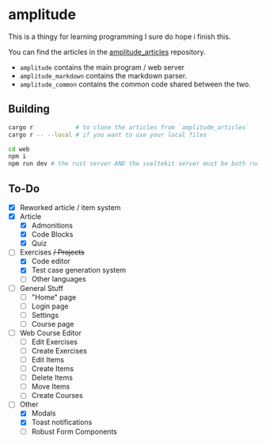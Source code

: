 # amplitude

This is a thingy for learning programming I sure do hope i finish this.

You can find the articles in the [amplitude_articles] repository.

 - `amplitude` contains the main program / web server
 - `amplitude_markdown` contains the markdown parser.
 - `amplitude_common` contains the common code shared between the two.

## Building

```bash
cargo r            # to clone the articles from `amplitude_articles`
cargo r -- --local # if you want to use your local files

cd web
npm i
npm run dev # the rust server AND the sveltekit server must be both running
```

## To-Do

 - [x] Reworked article / item system
 - [x] Article
   - [x] Admonitions
   - [x] Code Blocks
   - [x] Quiz
 - [ ] Exercises ~~/ Projects~~
   - [x] Code editor
   - [x] Test case generation system
   - [ ] Other languages
 - [ ] General Stuff 
   - [ ] "Home" page
   - [ ] Login page
   - [ ] Settings
   - [ ] Course page
 - [ ] Web Course Editor
   - [ ] Edit Exercises 
   - [ ] Create Exercises
   - [ ] Edit Items
   - [ ] Create Items
   - [ ] Delete Items
   - [ ] Move Items
   - [ ] Create Courses
 - [ ] Other
   - [x] Modals
   - [x] Toast notifications
   - [ ] Robust Form Components

[amplitude_articles]: https://github.com/rcsc/amplitude_articles.git